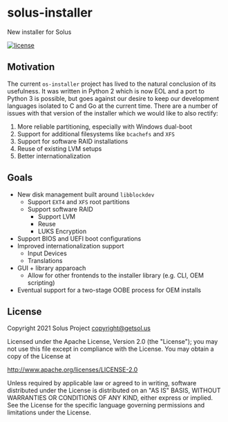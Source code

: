 # solus-installer
New installer for Solus

[![license](https://img.shields.io/github/license/getsolus/solus-installer.svg)]()

## Motivation

The current `os-installer` project has lived to the natural conclusion of its usefulness. It was written in Python 2 which is now EOL and a port to Python 3 is possible, but goes against our desire to keep our development languages isolated to C and Go at the current time. There are a number of issues with that version of the installer which we would like to also rectify:

1. More reliable partitioning, especially with Windows dual-boot
2. Support for additional filesystems like `bcachefs` and `XFS`
3. Support for software RAID installations
4. Reuse of existing LVM setups
5. Better internationalization

## Goals

* New disk management built around `libblockdev`
  - Support `EXT4` and `XFS` root partitions
  - Support software RAID
    * Support LVM
    * Reuse
    * LUKS Encryption
* Support BIOS and UEFI boot configurations
* Improved internationalization support
  - Input Devices
  - Translations
* GUI + library apparoach
  - Allow for other frontends to the installer library (e.g. CLI, OEM scripting)
* Eventual support for a two-stage OOBE process for OEM installs

## License

Copyright 2021 Solus Project <copyright@getsol.us>
 
Licensed under the Apache License, Version 2.0 (the "License");
you may not use this file except in compliance with the License.
You may obtain a copy of the License at
 
http://www.apache.org/licenses/LICENSE-2.0
 
Unless required by applicable law or agreed to in writing, software
distributed under the License is distributed on an "AS IS" BASIS,
WITHOUT WARRANTIES OR CONDITIONS OF ANY KIND, either express or implied.
See the License for the specific language governing permissions and
limitations under the License.
